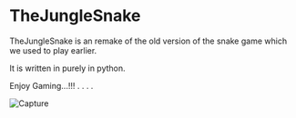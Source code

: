 # TheJungleSnake

TheJungleSnake is an remake of the old version of the snake game which we used to play earlier.

It is written in purely in python.

Enjoy Gaming...!!!
.
.
.
.

![Capture](https://user-images.githubusercontent.com/102020232/162827334-d3373864-f860-441a-a3b0-961f3d212341.PNG)

